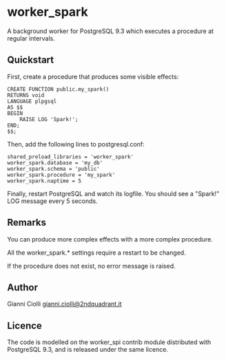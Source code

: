 worker_spark
============

A background worker for PostgreSQL 9.3 which executes a procedure at
regular intervals.


Quickstart
----------

First, create a procedure that produces some visible effects:

	CREATE FUNCTION public.my_spark()
	RETURNS void
	LANGUAGE plpgsql
	AS $$
	BEGIN
	    RAISE LOG 'Spark!';
	END;
	$$;

Then, add the following lines to postgresql.conf:

	shared_preload_libraries = 'worker_spark'
	worker_spark.database = 'my_db'
	worker_spark.schema = 'public'
	worker_spark.procedure = 'my_spark'
	worker_spark.naptime = 5

Finally, restart PostgreSQL and watch its logfile. You should see a
"Spark!" LOG message every 5 seconds.


Remarks
-------

You can produce more complex effects with a more complex procedure.

All the worker_spark.* settings require a restart to be changed.

If the procedure does not exist, no error message is raised.


Author
------

Gianni Ciolli <gianni.ciolli@2ndquadrant.it>


Licence
-------

The code is modelled on the worker_spi contrib module distributed with
PostgreSQL 9.3, and is released under the same licence.
